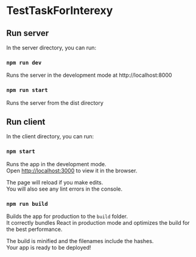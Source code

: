 # TestTaskForInterexy

## Run server

In the server directory, you can run:

### `npm run dev`

Runs the server in the development mode at http://localhost:8000

### `npm run start`

Runs the server from the dist directory

## Run client

In the client directory, you can run:

### `npm start`

Runs the app in the development mode.\
Open [http://localhost:3000](http://localhost:3000) to view it in the browser.

The page will reload if you make edits.\
You will also see any lint errors in the console.

### `npm run build`

Builds the app for production to the `build` folder.\
It correctly bundles React in production mode and optimizes the build for the best performance.

The build is minified and the filenames include the hashes.\
Your app is ready to be deployed!

